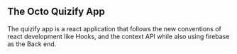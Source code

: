 ## The Octo Quizify App

The quizify app is a react application that follows the new conventions of react development like Hooks, and the context API
while also using firebase as the Back end.


